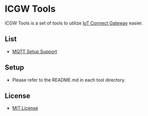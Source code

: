 # ICGW Tools

ICGW Tools is a set of tools to utilize [IoT Connect Gateway](https://www.ntt.com/business/sdpf/service/icgw.html) easier.

## List
* [MQTT Setup Support](./mqtt-setup-support)

## Setup
* Please refer to the README.md in each tool directory.

## License
* [MIT License](https://en.wikipedia.org/wiki/MIT_License)
